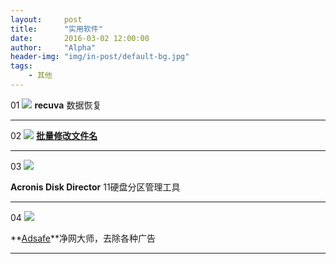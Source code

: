 ```yaml
---
layout:     post
title:      "实用软件"
date:       2016-03-02 12:00:00
author:     "Alpha"
header-img: "img/in-post/default-bg.jpg"
tags:
    - 其他
---
```


01
![](http://www.xp510.com/uploadfile/2013/0424/20130424100529309.png)
**recuva** 数据恢复

---

02
![](http://www.binfensoft.cn/wp-content/uploads/2015/12/QQ%E6%88%AA%E5%9B%BE20151211220934.png)
[**批量修改文件名**](http://www.binfensoft.cn/)

---

03
![](http://img.win7china.com/NewsUploadFiles/20100628_123609_62_u.gif)

**Acronis Disk Director** 11硬盘分区管理工具

---

04
![](https://ss0.baidu.com/6ONWsjip0QIZ8tyhnq/it/u=912421794,860348832&fm=58)

**[Adsafe](http://download.ad-safe.com/)**净网大师，去除各种广告

---

